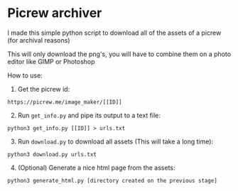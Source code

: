 # Picrew archiver

I made this simple python script to download all of the assets of a picrew (for archival reasons)

This will only download the png's, you will have to combine them on a photo editor like GIMP or Photoshop


How to use:

1. Get the picrew id:

```https://picrew.me/image_maker/[[ID]]```

2. Run `get_info.py` and pipe its output to a text file:

```python3 get_info.py [[ID]] > urls.txt```

3. Run `download.py` to download all assets (This will take a long time):

```python3 download.py urls.txt```

4. (Optional) Generate a nice html page from the assets:

```python3 generate_html.py [directory created on the previous stage]```


